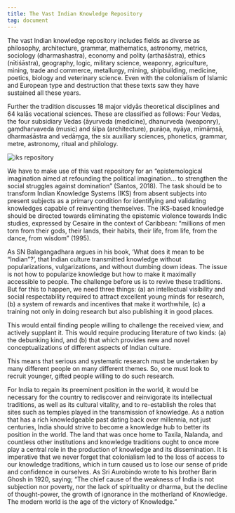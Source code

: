 ```yaml
---
title: The Vast Indian Knowledge Repository
tag: document
---
```


The vast Indian knowledge repository includes fields as diverse as philosophy, architecture, grammar, mathematics, astronomy, metrics, sociology (dharmashastra), economy and polity (arthaśāstra), ethics (nītiśāstra), geography, logic, military science, weaponry, agriculture, mining, trade and commerce, metallurgy, mining, shipbuilding, medicine, poetics, biology and veterinary science. Even with the colonialism of Islamic and European type and destruction that these texts saw they have sustained all these years.

Further the tradition discusses 18 major vidyās theoretical disciplines and 64 kalās vocational sciences. These are classified as follows:  Four Vedas, the four subsidiary Vedas {āyurveda (medicine), dhanurveda (weaponry), gaṃdharvaveda (music) and śilpa (architecture), purāṇa, nyāya, mīmāṃsā, dharmaśāstra and vedāṃga, the six auxiliary sciences, phonetics, grammar, metre, astronomy, ritual and philology.

<img src="/images/vv5.png" alt="iks repository" />

We have to make use of this vast repository for an “epistemological imagination aimed at refounding the political imagination… to strengthen the social struggles against domination” (Santos, 2018). The task should be to transform Indian Knowledge Systems (IKS) from absent subjects into present subjects as a primary condition for identifying and validating knowledges capable of reinventing themselves. The IKS-based knowledge should be directed towards eliminating the epistemic violence towards Indic studies, expressed by Cesaire in the context of Caribbean: “millions of men torn from their gods, their lands, their habits, their life, from life, from the dance, from wisdom” (1995). 

As SN Balagangadhara argues in his book, ‘What does it mean to be “Indian”?’, that Indian culture transmitted knowledge without popularizations, vulgarizations, and without dumbing down ideas. The issue is not how to popularize knowledge but how to make it maximally accessible to people.  The challenge before us is to revive these traditions. But for this to happen, we need three things: (a) an intellectual visibility and social respectability required to attract excellent young minds for research, (b) a system of rewards and incentives that make it worthwhile, (c) a training not only in doing research but also publishing it in good places. 

This would entail finding people willing to challenge the received view, and actively supplant it. This would require producing literature of two kinds: (a) the debunking kind, and (b) that which provides new and novel conceptualizations of different aspects of Indian culture. 

This means that serious and systematic research must be undertaken by many different people on many different themes. So, one must look to recruit younger, gifted people willing to do such research. 

For India to regain its preeminent position in the world, it would be necessary for the country to rediscover and reinvigorate its intellectual traditions, as well as its cultural vitality, and to re-establish the roles that sites such as temples played in the transmission of knowledge. As a nation that has a rich knowledgeable past dating back over millennia, not just centuries, India should strive to become a knowledge hub to better its position in the world. The land that was once home to Taxila, Nalanda, and countless other institutions and knowledge traditions ought to once more play a central role in the production of knowledge and its dissemination. It is imperative that we never forget that colonialism led to the loss of access to our knowledge traditions, which in turn caused us to lose our sense of pride and confidence in ourselves. As Sri Aurobindo wrote to his brother Barin Ghosh in 1920, saying; “The chief cause of the weakness of India is not subjection nor poverty, nor the lack of spirituality or dharma, but the decline of thought-power, the growth of ignorance in the motherland of Knowledge. The modern world is the age of the victory of Knowledge.” 
